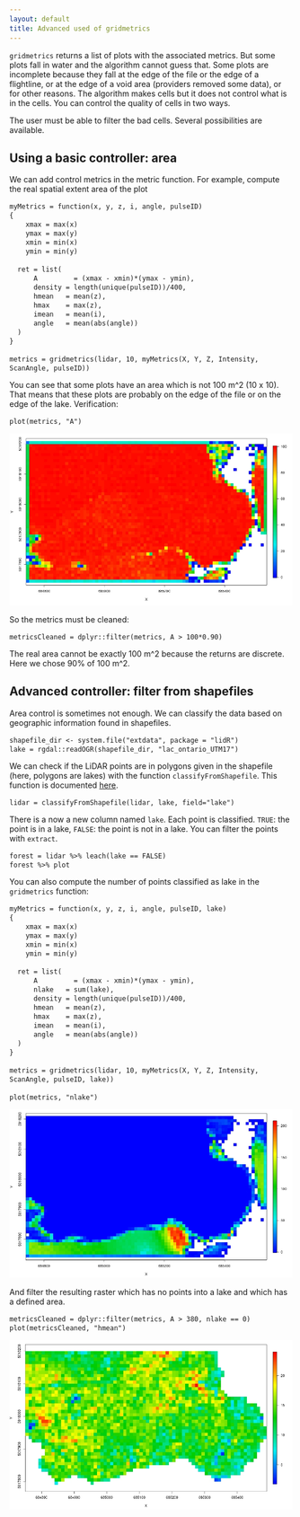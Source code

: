 ```yaml
---
layout: default
title: Advanced used of gridmetrics
---
```


`gridmetrics` returns a list of plots with the associated metrics. But some plots fall in water and the algorithm cannot guess that. Some plots are incomplete because they fall at the edge of the file or the edge of a flightline, or at the edge of a void area (providers removed some data), or for other reasons. The algorithm makes cells but it does not control what is in the cells. You can control the quality of cells in two ways.

The user must be able to filter the bad cells. Several possibilities are available.

## Using a basic controller: area

We can add control metrics in the metric function. For example, compute the real spatial extent area of the plot

    myMetrics = function(x, y, z, i, angle, pulseID)
    {
    	xmax = max(x)
    	ymax = max(y)
    	xmin = min(x)
    	ymin = min(y)
    
      ret = list(
          A		    = (xmax - xmin)*(ymax - ymin),
          density = length(unique(pulseID))/400,
          hmean   = mean(z),
          hmax    = max(z),
          imean   = mean(i),
          angle   = mean(abs(angle))
      )
    }
  
    metrics = gridmetrics(lidar, 10, myMetrics(X, Y, Z, Intensity, ScanAngle, pulseID))

You can see that some plots have an area which is not 100 m^2 (10 x 10). That means that these plots are probably on the edge of the file or on the edge of the lake. Verification:

    plot(metrics, "A")
    
![](images/gridmetrics-A.jpg)

So the metrics must be cleaned:
    
    metricsCleaned = dplyr::filter(metrics, A > 100*0.90)
    
The real area cannot be exactly 100 m^2 because the returns are discrete. Here we chose 90% of 100 m^2.

## Advanced controller: filter from shapefiles

Area control is sometimes not enough. We can classify the data based on geographic information found in shapefiles.

    shapefile_dir <- system.file("extdata", package = "lidR")
    lake = rgdal::readOGR(shapefile_dir, "lac_ontario_UTM17")

We can check if the LiDAR points are in polygons given in the shapefile (here, polygons are lakes) with the function `classifyFromShapefile`. This function is documented [here](classifyFromShapefile.html).

    lidar = classifyFromShapefile(lidar, lake, field="lake")

There is a now a new column named `lake`. Each point is classified. `TRUE`: the point is in a lake, `FALSE`: the point is not in a lake. You can filter the points with `extract`.

    forest = lidar %>% leach(lake == FALSE)
    forest %>% plot
    
You can also compute the number of points classified as lake in the `gridmetrics` function:

    myMetrics = function(x, y, z, i, angle, pulseID, lake)
    {
    	xmax = max(x)
    	ymax = max(y)
    	xmin = min(x)
    	ymin = min(y)
    
      ret = list(
          A		    = (xmax - xmin)*(ymax - ymin),
          nlake   = sum(lake),
          density = length(unique(pulseID))/400,
          hmean   = mean(z),
          hmax    = max(z),
          imean   = mean(i),
          angle   = mean(abs(angle))
      )
    }
  
    metrics = gridmetrics(lidar, 10, myMetrics(X, Y, Z, Intensity, ScanAngle, pulseID, lake))
    
    plot(metrics, "nlake")
    
![](images/gridmetrics-nlake.jpg)

And filter the resulting raster which has no points into a lake and which has a defined area.

    metricsCleaned = dplyr::filter(metrics, A > 380, nlake == 0)
    plot(metricsCleaned, "hmean")
    
![](images/gridmetrics-hmeanclean.jpg)
